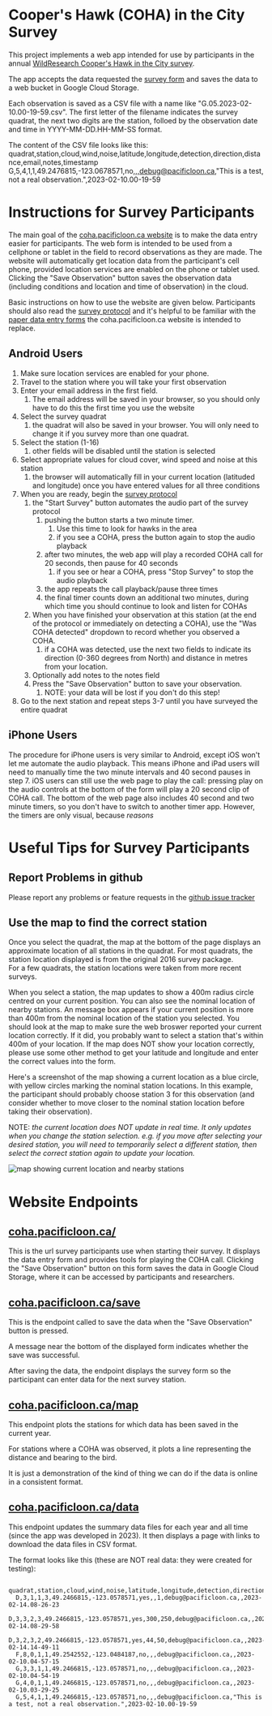 # Cooper's Hawk (COHA) in the City Survey

This project implements a web app intended for use by 
participants in the annual 
[WildResearch 
Cooper's Hawk in the City survey](https://wildresearch.ca/programs/raptor-monitoring/).

The app accepts the data requested the 
[survey form](http://wildresearch.ca/wp-content/uploads/2017/03/Coopers-Hawk-in-the-City-DataForm_v2.pdf)
and saves the data to a web bucket in Google Cloud Storage.

Each observation is saved as a CSV file with a name like "G.05.2023-02-10.00-19-59.csv". 
The first letter of the filename indicates the survey quadrat, the next two digits are the station,
folloed by the observation date and time in YYYY-MM-DD.HH-MM-SS format.

The content of the CSV file looks like this:
   quadrat,station,cloud,wind,noise,latitude,longitude,detection,direction,distance,email,notes,timestamp
   G,5,4,1,1,49.2476815,-123.0678571,no,,,debug@pacificloon.ca,"This is a test, not a real observation.",2023-02-10.00-19-59


# Instructions for Survey Participants
The main goal of the [coha.pacificloon.ca website](https://coha.pacificloon.ca) is to make the data entry easier 
for participants. 
The web form is intended to be used from a cellphone or tablet in the field to 
record observations as they are made.  The website will automatically get location data from the participant's cell 
phone, provided location services are enabled on the phone or tablet used.  Clicking the "Save Observation" button
saves the observation data (including conditions and location and time of observation) in the cloud.

Basic instructions on how to use the website are given below.  Participants should also read the 
[survey protocol](http://wildresearch.ca/wp-content/uploads/2017/03/Coopers-Hawk-in-the-City-Survey-Protocol.pdf)
and it's helpful to be familiar with the 
[paper data entry forms](http://wildresearch.ca/wp-content/uploads/2017/03/Coopers-Hawk-in-the-City-DataForm_v2.pdf)
the coha.pacificloon.ca website is intended to replace.

## Android Users

1. Make sure location services are enabled for your phone.
2. Travel to the station where you will take your first observation
3. Enter your email address in the first field.
   1. The email address will be saved in your browser, so you should only have to do this the first time you use the website
4. Select the survey quadrat
   1. the quadrat will also be saved in your browser.  You will only need to change it if you survey more than one quadrat.
5. Select the station (1-16)
   1. other fields will be disabled until the station is selected
6. Select appropriate values for cloud cover, wind speed and noise at this station 
   1. the browser will automatically fill in your current location (latituded and longitude) once you have entered values for all three conditions
7. When you are ready, begin the [survey protocol](http://wildresearch.ca/wp-content/uploads/2017/03/Coopers-Hawk-in-the-City-Survey-Protocol.pdf)
   1. the "Start Survey" button automates the audio part of the survey protocol
      1. pushing the button starts a two minute timer.  
         1. Use this time to look for hawks in the area
         2. if you see a COHA, press the button again to stop the audio playback
      2. after two minutes, the web app will play a recorded COHA call for 20 seconds, then pause for 40 seconds
         1. if you see or hear a COHA, press "Stop Survey" to stop the audio playback
      3. the app repeats the call playback/pause three times
      4. the final timer counts down an additional two minutes, during which time you should continue to look and listen for COHAs
   2. When you have finished your observation at this station (at the end of the protocol or immediately on detecting a COHA), use the "Was COHA detected" dropdown to record whether you observed a COHA.
      1. if a COHA was detected, use the next two fields to indicate its direction (0-360 degrees from North) and distance in metres from your location.
   3. Optionally add notes to the notes field
   4. Press the "Save Observation" button to save your observation.
      1. NOTE: your data will be lost if you don't do this step!
8. Go to the next station and repeat steps 3-7 until you have surveyed the entire quadrat

## iPhone Users

The procedure for iPhone users is very similar to Android, except iOS won't let me automate the audio playback.
This means iPhone and iPad users will need to manually time the two minute intervals and 40 second pauses in step 7.
iOS users can still use the web page to play the call: pressing play on the audio controls at the bottom of the form 
will play a 20 second clip of COHA call.  The bottom of the web page also includes 40 second and two minute timers,
so you don't have to switch to another timer app.  However, the timers are only visual, because *reasons*

# Useful Tips for Survey Participants
## Report Problems in github
Please report any problems or feature requests in the 
[github issue tracker](https://github.com/commonloon/coha-gcloud/issues)

## Use the map to find the correct station
Once you select the quadrat, the map at the bottom of the page displays an approximate location of all stations in 
the quadrat.  For most quadrats, the station location displayed is from the original 2016 survey package.  
For a few quadrats, the station locations were taken from more recent surveys.

When you select a station, the map updates to show a 400m radius circle centred on your current position.
You can also see the nominal location of nearby stations.  An message box appears if your current position is more than 
400m from the nominal location of the station you selected.  You should look at the map to make sure the web
broswer reported your current location correctly.  If it did, you probably want to select a station that's within
400m of your location.  If the map does NOT show your location correctly, please use some other method to get your
latitude and longitude and enter the correct values into the form.

Here's a screenshot of the map showing a current location as a blue circle, with yellow circles marking the
nominal station locations.  In this example, the participant should probably choose station 3 for this observation
(and consider whether to move closer to the nominal station location before taking their observation).

NOTE: *the current location does NOT update in real time.  It only updates when you change the station selection.
e.g. if you move after selecting your desired station, you will need to temporarily select a different station,
then select the correct station again to update your location.*

![map showing current location and nearby stations](map_demo.jpg)

# Website Endpoints

## [coha.pacificloon.ca/](https://coha.pacificloon.ca)

This is the url survey participants use when starting their survey.  It displays the data entry form and 
provides tools for playing the COHA call.  Clicking the "Save Observation" button on this form saves the data
in Google Cloud Storage, where it can be accessed by participants and researchers.

## [coha.pacificloon.ca/save](https://coha.pacificloon.ca/save)

This is the endpoint called to save the data when the "Save Observation" button is pressed.

A message near the bottom of the displayed form indicates whether the save was successful.

After saving the data, the endpoint displays the survey form so the participant can enter data 
for the next survey station.

## [coha.pacificloon.ca/map](https://coha.pacificloon.ca/map)

This endpoint plots the stations for which data has been saved in the current year.

For stations where a COHA was observed, it plots a line representing the distance and bearing to the bird.

It is just a demonstration of the kind of thing we can do if the data is online in a consistent format.

## [coha.pacificloon.ca/data](https://coha.pacifcloon.ca/data)

This endpoint updates the summary data files for each year and all time (since the app was developed 
in 2023).  It then displays a page with links to download the data files in CSV format.

The format looks like this (these are NOT real data: they were created for testing):

      quadrat,station,cloud,wind,noise,latitude,longitude,detection,direction,distance,email,notes,timestamp
      D,3,1,1,3,49.2466815,-123.0578571,yes,,1,debug@pacificloon.ca,,2023-02-14.08-26-23
      D,3,3,2,3,49.2466815,-123.0578571,yes,300,250,debug@pacificloon.ca,,2023-02-14.08-29-58
      D,3,2,3,2,49.2466815,-123.0578571,yes,44,50,debug@pacificloon.ca,,2023-02-14.14-49-11
      F,8,0,1,1,49.2542552,-123.0484187,no,,,debug@pacificloon.ca,,2023-02-10.04-57-15
      G,3,3,1,1,49.2466815,-123.0578571,no,,,debug@pacificloon.ca,,2023-02-10.04-54-19
      G,4,0,1,1,49.2466815,-123.0578571,no,,,debug@pacificloon.ca,,2023-02-10.03-29-25
      G,5,4,1,1,49.2466815,-123.0578571,no,,,debug@pacificloon.ca,"This is a test, not a real observation.",2023-02-10.00-19-59